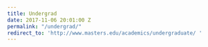 ```yaml
---
title: Undergrad
date: 2017-11-06 20:01:00 Z
permalink: "/undergrad/"
redirect_to: 'http://www.masters.edu/academics/undergraduate/ '
---
```


